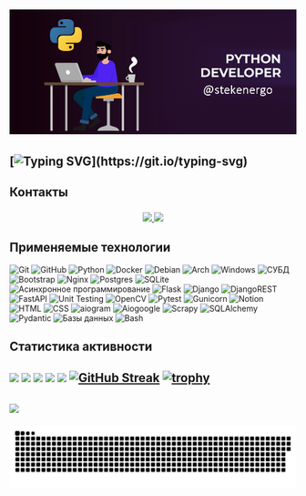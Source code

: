 [![Header](https://github.com/stekenergo/stekenergo/blob/main/assets/header.png)](https://t.me/stekenergo)
---
[![Typing SVG](https://readme-typing-svg.demolab.com?font=Fira+Code&pause=10&color=00F758&vCenter=true&width=800&lines=Привет!+Я+начинающий+Python-разработчик.;Я+выбрал+Python+за+его+простой+и+интуитивно+понятный+синтаксис.;Обширная+стандартная+библиотека+и+активное+сообщество.;Множество+готовых+инструментов+и+поддержка.;Python+используется+для+искусственного+интеллекта.;Перспективы+развития+в+будущем.)](https://git.io/typing-svg)
---
## Контакты
<h3 align="center">
    <a href="https://t.me/stekenergo">
        <img src="https://img.shields.io/badge/Telegram:_-stekenergo-Green">
    </a>
    <a href="mailto:stek_energo@mail.ru">
        <img src="https://img.shields.io/badge/Mail:_-stek_energo@mail.ru-Green">
    </a>
</h3>

## Применяемые технологии
![Git](https://img.shields.io/badge/git-%23F05033.svg?style=for-the-badge&logo=git&logoColor=white)
![GitHub](https://img.shields.io/badge/github-%23121011.svg?style=for-the-badge&logo=github&logoColor=white)
![Python](https://img.shields.io/badge/python-3670A0?style=for-the-badge&logo=python&logoColor=ffdd54)
![Docker](https://img.shields.io/badge/docker-%230db7ed.svg?style=for-the-badge&logo=docker&logoColor=white)
![Debian](https://img.shields.io/badge/Debian-D70A53?style=for-the-badge&logo=debian&logoColor=white)
![Arch](https://img.shields.io/badge/Arch%20Linux-1793D1?logo=arch-linux&logoColor=fff&style=for-the-badge)
![Windows](https://img.shields.io/badge/Windows-0078D6?style=for-the-badge&logo=windows&logoColor=white)
![СУБД](https://img.shields.io/badge/СУБД-0078D6?style=for-the-badge)
![Bootstrap](https://img.shields.io/badge/bootstrap-%238511FA.svg?style=for-the-badge&logo=bootstrap&logoColor=white)
![Nginx](https://img.shields.io/badge/nginx-%23009639.svg?style=for-the-badge&logo=nginx&logoColor=white)
![Postgres](https://img.shields.io/badge/postgres-%23316192.svg?style=for-the-badge&logo=postgresql&logoColor=white)
![SQLite](https://img.shields.io/badge/sqlite-%2307405e.svg?style=for-the-badge&logo=sqlite&logoColor=white)
![Асинхронное программирование](https://img.shields.io/badge/Асинхронное_программирование-0078D6?style=for-the-badge)
![Flask](https://img.shields.io/badge/flask-%23000.svg?style=for-the-badge&logo=flask&logoColor=white)
![Django](https://img.shields.io/badge/django-%23092E20.svg?style=for-the-badge&logo=django&logoColor=white)
![DjangoREST](https://img.shields.io/badge/DJANGO-REST-ff1709?style=for-the-badge&logo=django&logoColor=white&color=ff1709&labelColor=gray)
![FastAPI](https://img.shields.io/badge/FastAPI-005571?style=for-the-badge&logo=fastapi)
![Unit Testing](https://img.shields.io/badge/Unit_Testing-0078D6?style=for-the-badge)
![OpenCV](https://img.shields.io/badge/opencv-%23white.svg?style=for-the-badge&logo=opencv&logoColor=white)
![Pytest](https://img.shields.io/badge/Pytest-0078D9?style=for-the-badge)
![Gunicorn](https://img.shields.io/badge/gunicorn-%298729.svg?style=for-the-badge&logo=gunicorn&logoColor=white)
![Notion](https://img.shields.io/badge/Notion-%23000000.svg?style=for-the-badge&logo=notion&logoColor=white)
![HTML](https://img.shields.io/badge/html-%23E34F26.svg?style=for-the-badge&logoColor=white)
![CSS](https://img.shields.io/badge/css-%231572B6.svg?style=for-the-badge&logoColor=white)
![aiogram](https://img.shields.io/badge/aiogram-%23000000.svg?style=for-the-badge&logoColor=white)
![Aiogoogle](https://img.shields.io/badge/Aiogoogle-%23000000.svg?style=for-the-badge&logoColor=white)
![Scrapy](https://img.shields.io/badge/Scrapy-%23000000.svg?style=for-the-badge&logoColor=white)
![SQLAlchemy](https://img.shields.io/badge/SQLAlchemy-%23000000.svg?style=for-the-badge&logoColor=white)
![Pydantic](https://img.shields.io/badge/Pydantic-%23000000.svg?style=for-the-badge&logoColor=white)
![Базы данных](https://img.shields.io/badge/Базы_данных-%23000000.svg?style=for-the-badge&logoColor=white)
![Bash](https://img.shields.io/badge/Bash-%23000000.svg?style=for-the-badge&logoColor=white)

## Статистика активности
![](https://github-profile-summary-cards.vercel.app/api/cards/profile-details?username=stekenergo&theme=dark)
![](https://github-profile-summary-cards.vercel.app/api/cards/most-commit-language?username=stekenergo&theme=dark)
![](https://github-profile-summary-cards.vercel.app/api/cards/repos-per-language?username=stekenergo&theme=dark)
![](https://github-profile-summary-cards.vercel.app/api/cards/stats?username=stekenergo&theme=dark)
![](https://github-profile-summary-cards.vercel.app/api/cards/productive-time?username=stekenergo&theme=dark)
[![GitHub Streak](http://github-readme-streak-stats.herokuapp.com?user=stekenergo&theme=dark&locale=ru)](https://git.io/streak-stats)
[![trophy](https://github-profile-trophy.vercel.app/?username=stekenergo)](https://github.com/ryo-ma/github-profile-trophy)
---
[![](https://visitcount.itsvg.in/api?id=stekenergo&icon=0&color=0)](https://visitcount.itsvg.in)
---
<p align="center">
 <img width="600" src="github-snake.svg" alt="snake"/>
</p>
